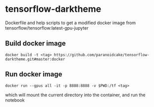 # tensorflow-darktheme

Dockerfile and help scripts to get a modified docker image from tensorflow/tensorflow:latest-gpu-jupyter

## Build docker image

`docker build -t <tag> https://github.com/paranoidcake/tensorflow-darktheme.git#master:docker`

## Run docker image

`docker run --gpus all -it -p 8888:8888 -v $PWD:/tf <tag>`

which will mount the current directory into the container, and run the notebook
